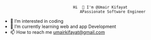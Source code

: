                                    Hi  👋 I'm @Umair Kifayat
                                      APassionate Software Engineer
                                    
- 👀 I’m interested in coding
- 🌱 I’m currently learning web and app Development
- 📫 How to reach me umairkifayat@gmail.com

<!---
umairkifayat/umairkifayat is a ✨ special ✨ repository because its `README.md` (this file) appears on your GitHub profile.
You can click the Preview link to take a look at your changes.
--->
